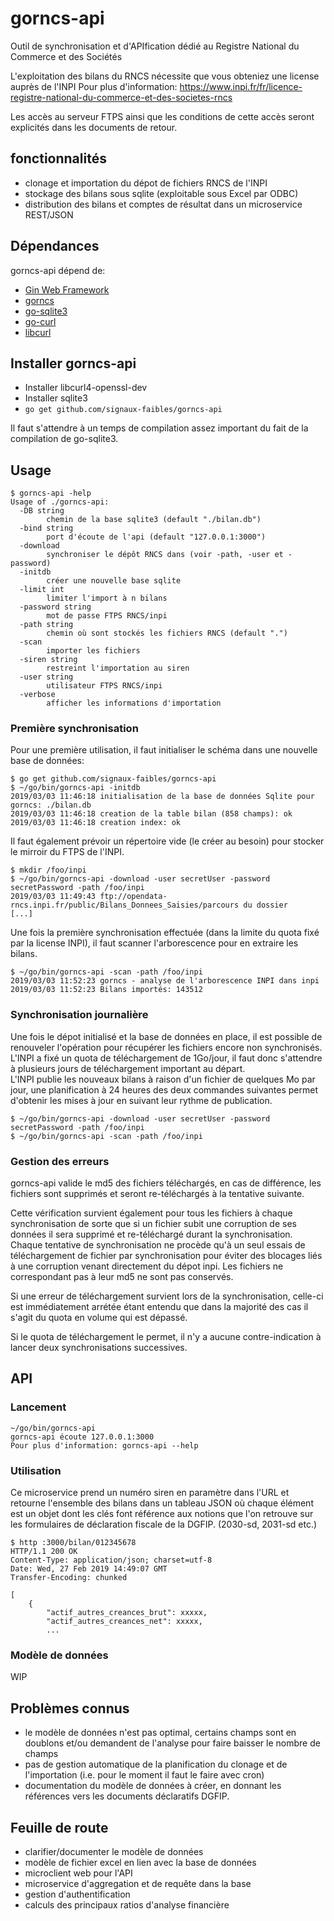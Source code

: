 # gorncs-api 

Outil de synchronisation et d'APIfication dédié au Registre National du Commerce et des Sociétés

L'exploitation des bilans du RNCS nécessite que vous obteniez une license auprès de l'INPI
Pour plus d'information: https://www.inpi.fr/fr/licence-registre-national-du-commerce-et-des-societes-rncs

Les accès au serveur FTPS ainsi que les conditions de cette accès seront explicités dans les documents de retour.  
## fonctionnalités
- clonage et importation du dépot de fichiers RNCS de l'INPI
- stockage des bilans sous sqlite (exploitable sous Excel par ODBC)
- distribution des bilans et comptes de résultat dans un microservice REST/JSON

## Dépendances

gorncs-api dépend de:

- [Gin Web Framework](http://github.com/gin-gonic/gin)
- [gorncs](http://github.com/chrnin/gorncs)
- [go-sqlite3](http://github.com/mattn/go-sqlite3)
- [go-curl](github.com/andelf/go-curl)
- [libcurl](https://curl.haxx.se/libcurl/)

## Installer gorncs-api
- Installer libcurl4-openssl-dev
- Installer sqlite3
- `go get github.com/signaux-faibles/gorncs-api`

Il faut s'attendre à un temps de compilation assez important du fait de la compilation de go-sqlite3.

## Usage
```
$ gorncs-api -help
Usage of ./gorncs-api:
  -DB string
    	chemin de la base sqlite3 (default "./bilan.db")
  -bind string
    	port d'écoute de l'api (default "127.0.0.1:3000")
  -download
    	synchroniser le dépôt RNCS dans (voir -path, -user et -password)
  -initdb
    	créer une nouvelle base sqlite
  -limit int
    	limiter l'import à n bilans
  -password string
    	mot de passe FTPS RNCS/inpi
  -path string
    	chemin où sont stockés les fichiers RNCS (default ".")
  -scan
    	importer les fichiers
  -siren string
    	restreint l'importation au siren
  -user string
    	utilisateur FTPS RNCS/inpi
  -verbose
    	afficher les informations d'importation
```

### Première synchronisation
Pour une première utilisation, il faut initialiser le schéma dans une nouvelle base de données:
```
$ go get github.com/signaux-faibles/gorncs-api
$ ~/go/bin/gorncs-api -initdb
2019/03/03 11:46:18 initialisation de la base de données Sqlite pour gorncs: ./bilan.db
2019/03/03 11:46:18 creation de la table bilan (858 champs): ok
2019/03/03 11:46:18 creation index: ok
```
Il faut également prévoir un répertoire vide (le créer au besoin) pour stocker le mirroir du FTPS de l'INPI.

```
$ mkdir /foo/inpi
$ ~/go/bin/gorncs-api -download -user secretUser -password secretPassword -path /foo/inpi
2019/03/03 11:49:43 ftp://opendata-rncs.inpi.fr/public/Bilans_Donnees_Saisies/parcours du dossier 
[...]
```

Une fois la première synchronisation effectuée (dans la limite du quota fixé par la license INPI), il faut scanner l'arborescence pour en extraire les bilans.
```
$ ~/go/bin/gorncs-api -scan -path /foo/inpi
2019/03/03 11:52:23 gorncs - analyse de l'arborescence INPI dans inpi
2019/03/03 11:52:23 Bilans importés: 143512
```

### Synchronisation journalière
Une fois le dépot initialisé et la base de données en place, il est possible de renouveler l'opération pour récupérer les fichiers encore non synchronisés.  
L'INPI a fixé un quota de téléchargement de 1Go/jour, il faut donc s'attendre à plusieurs jours de téléchargement important au départ.  
L'INPI publie les nouveaux bilans à raison d'un fichier de quelques Mo par jour, une planification à 24 heures des deux commandes suivantes permet d'obtenir les mises à jour en suivant leur rythme de publication.
```
$ ~/go/bin/gorncs-api -download -user secretUser -password secretPassword -path /foo/inpi
$ ~/go/bin/gorncs-api -scan -path /foo/inpi
```

### Gestion des erreurs
gorncs-api valide le md5 des fichiers téléchargés, en cas de différence, les fichiers sont supprimés et seront re-téléchargés à la tentative suivante.  

Cette vérification survient également pour tous les fichiers à chaque synchronisation de sorte que si un fichier subit une corruption de ses données il sera supprimé et re-téléchargé durant la synchronisation.  
Chaque tentative de synchronisation ne procède qu'à un seul essais de téléchargement de fichier par synchronisation pour éviter des blocages liés à une corruption venant directement du dépot inpi. Les fichiers ne correspondant pas à leur md5 ne sont pas conservés.

Si une erreur de téléchargement survient lors de la synchronisation, celle-ci est immédiatement arrétée étant entendu que dans la majorité des cas il s'agit du quota en volume qui est dépassé.

Si le quota de téléchargement le permet, il n'y a aucune contre-indication à lancer deux synchronisations successives.

## API
### Lancement
```
~/go/bin/gorncs-api 
gorncs-api écoute 127.0.0.1:3000
Pour plus d'information: gorncs-api --help
```
### Utilisation
Ce microservice prend un numéro siren en paramètre dans l'URL et retourne l'ensemble des bilans dans un tableau JSON où chaque élément est un objet dont les clés font référence aux notions que l'on retrouve sur les formulaires de déclaration fiscale de la DGFIP. (2030-sd, 2031-sd etc.)

```
$ http :3000/bilan/012345678
HTTP/1.1 200 OK
Content-Type: application/json; charset=utf-8
Date: Wed, 27 Feb 2019 14:49:07 GMT
Transfer-Encoding: chunked

[
    {
        "actif_autres_creances_brut": xxxxx,
        "actif_autres_creances_net": xxxxx,
        ...
```

### Modèle de données
WIP

## Problèmes connus
- le modèle de données n'est pas optimal, certains champs sont en doublons et/ou demandent de l'analyse pour faire baisser le nombre de champs
- pas de gestion automatique de la planification du clonage et de l'importation (i.e. pour le moment il faut le faire avec cron)
- documentation du modèle de données à créer, en donnant les références vers les documents déclaratifs DGFIP.

## Feuille de route
- clarifier/documenter le modèle de données
- modèle de fichier excel en lien avec la base de données
- microclient web pour l'API
- microservice d'aggregation et de requête dans la base
- gestion d'authentification
- calculs des principaux ratios d'analyse financière
